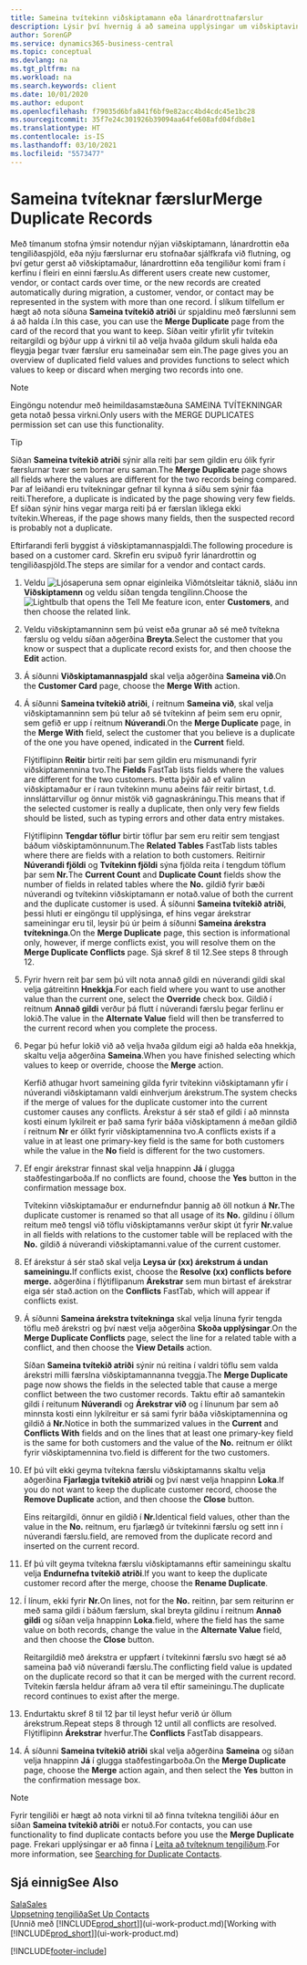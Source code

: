 ```yaml
---
title: Sameina tvítekinn viðskiptamann eða lánardrottnafærslur
description: Lýsir því hvernig á að sameina upplýsingar um viðskiptavini eða lánardrottna þegar einhverjir eru með tvíteknar birgðafærslur.
author: SorenGP
ms.service: dynamics365-business-central
ms.topic: conceptual
ms.devlang: na
ms.tgt_pltfrm: na
ms.workload: na
ms.search.keywords: client
ms.date: 10/01/2020
ms.author: edupont
ms.openlocfilehash: f79035d6bfa841f6bf9e82acc4bd4cdc45e1bc28
ms.sourcegitcommit: 35f7e24c301926b39094aa64fe608afd04fdb8e1
ms.translationtype: HT
ms.contentlocale: is-IS
ms.lasthandoff: 03/10/2021
ms.locfileid: "5573477"
---
```

# <a name="merge-duplicate-records"></a><span data-ttu-id="e6976-103">Sameina tvíteknar færslur</span><span class="sxs-lookup"><span data-stu-id="e6976-103">Merge Duplicate Records</span></span>
<span data-ttu-id="e6976-104">Með tímanum stofna ýmsir notendur nýjan viðskiptamann, lánardrottin eða tengiliðaspjöld, eða nýju færslurnar eru stofnaðar sjálfkrafa við flutning, og því getur gerst að viðskiptamaður, lánardrottinn eða tengiliður komi fram í kerfinu í fleiri en einni færslu.</span><span class="sxs-lookup"><span data-stu-id="e6976-104">As different users create new customer, vendor, or contact cards over time, or the new records are created automatically during migration, a customer, vendor, or contact may be represented in the system with more than one record.</span></span> <span data-ttu-id="e6976-105">Í slíkum tilfellum er hægt að nota síðuna **Sameina tvítekið atriði** úr spjaldinu með færslunni sem á að halda í.</span><span class="sxs-lookup"><span data-stu-id="e6976-105">In this case, you can use the **Merge Duplicate** page from the card of the record that you want to keep.</span></span> <span data-ttu-id="e6976-106">Síðan veitir yfirlit yfir tvítekin reitargildi og býður upp á virkni til að velja hvaða gildum skuli halda eða fleygja þegar tvær færslur eru sameinaðar sem ein.</span><span class="sxs-lookup"><span data-stu-id="e6976-106">The page gives you an overview of duplicated field values and provides functions to select which values to keep or discard when merging two records into one.</span></span>

> [!NOTE]
> <span data-ttu-id="e6976-107">Eingöngu notendur með heimildasamstæðuna SAMEINA TVÍTEKNINGAR geta notað þessa virkni.</span><span class="sxs-lookup"><span data-stu-id="e6976-107">Only users with the MERGE DUPLICATES permission set can use this functionality.</span></span>

> [!TIP]
> <span data-ttu-id="e6976-108">Síðan **Sameina tvítekið atriði** sýnir alla reiti þar sem gildin eru ólík fyrir færslurnar tvær sem bornar eru saman.</span><span class="sxs-lookup"><span data-stu-id="e6976-108">The **Merge Duplicate** page shows all fields where the values are different for the two records being compared.</span></span> <span data-ttu-id="e6976-109">Þar af leiðandi eru tvítekningar gefnar til kynna á síðu sem sýnir fáa reiti.</span><span class="sxs-lookup"><span data-stu-id="e6976-109">Therefore, a duplicate is indicated by the page showing very few fields.</span></span> <span data-ttu-id="e6976-110">Ef síðan sýnir hins vegar marga reiti þá er færslan líklega ekki tvítekin.</span><span class="sxs-lookup"><span data-stu-id="e6976-110">Whereas, if the page shows many fields, then the suspected record is probably not a duplicate.</span></span>

<span data-ttu-id="e6976-111">Eftirfarandi ferli byggist á viðskiptamannaspjaldi.</span><span class="sxs-lookup"><span data-stu-id="e6976-111">The following procedure is based on a customer card.</span></span> <span data-ttu-id="e6976-112">Skrefin eru svipuð fyrir lánardrottin og tengiliðaspjöld.</span><span class="sxs-lookup"><span data-stu-id="e6976-112">The steps are similar for a vendor  and contact cards.</span></span>

1. <span data-ttu-id="e6976-113">Veldu ![Ljósaperuna sem opnar eiginleika Viðmótsleitar](media/ui-search/search_small.png "Segðu mér hvað þú vilt gera") táknið, sláðu inn **Viðskiptamenn** og veldu síðan tengda tengilinn.</span><span class="sxs-lookup"><span data-stu-id="e6976-113">Choose the ![Lightbulb that opens the Tell Me feature](media/ui-search/search_small.png "Tell me what you want to do") icon, enter **Customers**, and then choose the related link.</span></span>
2. <span data-ttu-id="e6976-114">Veldu viðskiptamanninn sem þú veist eða grunar að sé með tvítekna færslu og veldu síðan aðgerðina **Breyta**.</span><span class="sxs-lookup"><span data-stu-id="e6976-114">Select the customer that you know or suspect that a duplicate record exists for, and then choose the **Edit** action.</span></span>
3. <span data-ttu-id="e6976-115">Á síðunni **Viðskiptamannaspjald** skal velja aðgerðina **Sameina við**.</span><span class="sxs-lookup"><span data-stu-id="e6976-115">On the **Customer Card** page, choose the **Merge With** action.</span></span>
4. <span data-ttu-id="e6976-116">Á síðunni **Sameina tvítekið atriði**, í reitnum **Sameina við**, skal velja viðskiptamanninn sem þú telur að sé tvítekinn af þeim sem eru opnir, sem gefið er upp í reitnum **Núverandi**.</span><span class="sxs-lookup"><span data-stu-id="e6976-116">On the **Merge Duplicate** page, in the **Merge With** field, select the customer that you believe is a duplicate of the one you have opened, indicated in the **Current** field.</span></span>

    <span data-ttu-id="e6976-117">Flýtiflipinn **Reitir** birtir reiti þar sem gildin eru mismunandi fyrir viðskiptamennina tvo.</span><span class="sxs-lookup"><span data-stu-id="e6976-117">The **Fields** FastTab lists fields where the values are different for the two customers.</span></span> <span data-ttu-id="e6976-118">Þetta þýðir að ef valinn viðskiptamaður er í raun tvítekinn munu aðeins fáir reitir birtast, t.d. innsláttarvillur og önnur mistök við gagnaskráningu.</span><span class="sxs-lookup"><span data-stu-id="e6976-118">This means that if the selected customer is really a duplicate, then only very few fields should be listed, such as typing errors and other data entry mistakes.</span></span>

    <span data-ttu-id="e6976-119">Flýtiflipinn **Tengdar töflur** birtir töflur þar sem eru reitir sem tengjast báðum viðskiptamönnunum.</span><span class="sxs-lookup"><span data-stu-id="e6976-119">The **Related Tables** FastTab lists tables where there are fields with a relation to both customers.</span></span> <span data-ttu-id="e6976-120">Reitirnir **Núverandi fjöldi** og **Tvítekinn fjöldi** sýna fjölda reita í tengdum töflum þar sem **Nr.**</span><span class="sxs-lookup"><span data-stu-id="e6976-120">The **Current Count** and **Duplicate Count** fields show the number of fields in related tables where the **No.**</span></span> <span data-ttu-id="e6976-121">gildið fyrir bæði núverandi og tvítekinn viðskiptamann er notað.</span><span class="sxs-lookup"><span data-stu-id="e6976-121">value of both the current and the duplicate customer is used.</span></span> <span data-ttu-id="e6976-122">Á síðunni **Sameina tvítekið atriði**, þessi hluti er eingöngu til upplýsinga, ef hins vegar árekstrar sameiningar eru til, leysir þú úr þeim á síðunni **Sameina árekstra tvítekninga**.</span><span class="sxs-lookup"><span data-stu-id="e6976-122">On the **Merge Duplicate** page, this section is informational only, however, if merge conflicts exist, you will resolve them on the **Merge Duplicate Conflicts** page.</span></span> <span data-ttu-id="e6976-123">Sjá skref 8 til 12.</span><span class="sxs-lookup"><span data-stu-id="e6976-123">See steps 8 through 12.</span></span>   

5. <span data-ttu-id="e6976-124">Fyrir hvern reit þar sem þú vilt nota annað gildi en núverandi gildi skal velja gátreitinn **Hnekkja**.</span><span class="sxs-lookup"><span data-stu-id="e6976-124">For each field where you want to use another value than the current one, select the **Override** check box.</span></span> <span data-ttu-id="e6976-125">Gildið í reitnum **Annað gildi** verður þá flutt í núverandi færslu þegar ferlinu er lokið.</span><span class="sxs-lookup"><span data-stu-id="e6976-125">The value in the **Alternate Value** field will then be transferred to the current record when you complete the process.</span></span>
6. <span data-ttu-id="e6976-126">Þegar þú hefur lokið við að velja hvaða gildum eigi að halda eða hnekkja, skaltu velja aðgerðina **Sameina**.</span><span class="sxs-lookup"><span data-stu-id="e6976-126">When you have finished selecting which values to keep or override, choose the **Merge** action.</span></span>

    <span data-ttu-id="e6976-127">Kerfið athugar hvort sameining gilda fyrir tvítekinn viðskiptamann yfir í núverandi viðskiptamann valdi einhverjum árekstrum.</span><span class="sxs-lookup"><span data-stu-id="e6976-127">The system checks if the merge of values for the duplicate customer into the current customer causes any conflicts.</span></span> <span data-ttu-id="e6976-128">Árekstur á sér stað ef gildi í að minnsta kosti einum lykilreit er það sama fyrir báða viðskiptamenn á meðan gildið í reitnum **Nr** er ólíkt fyrir viðskiptamennina tvo.</span><span class="sxs-lookup"><span data-stu-id="e6976-128">A conflicts exists if a value in at least one primary-key field is the same for both customers while the value in the **No** field is different for the two customers.</span></span>

7. <span data-ttu-id="e6976-129">Ef engir árekstrar finnast skal velja hnappinn **Já** í glugga staðfestingarboða.</span><span class="sxs-lookup"><span data-stu-id="e6976-129">If no conflicts are found, choose the **Yes** button in the confirmation message box.</span></span>

    <span data-ttu-id="e6976-130">Tvítekinn viðskiptamaður er endurnefndur þannig að öll notkun á **Nr.**</span><span class="sxs-lookup"><span data-stu-id="e6976-130">The duplicate customer is renamed so that all usage of its **No.**</span></span> <span data-ttu-id="e6976-131">gildinu í öllum reitum með tengsl við töflu viðskiptamanns verður skipt út fyrir **Nr.**</span><span class="sxs-lookup"><span data-stu-id="e6976-131">value in all fields with relations to the customer table will be replaced with the **No.**</span></span> <span data-ttu-id="e6976-132">gildið á núverandi viðskiptamanni.</span><span class="sxs-lookup"><span data-stu-id="e6976-132">value of the current customer.</span></span>
8. <span data-ttu-id="e6976-133">Ef árekstur á sér stað skal velja **Leysa úr (xx) árekstrum á undan sameiningu.**</span><span class="sxs-lookup"><span data-stu-id="e6976-133">If conflicts exist, choose the **Resolve (xx) conflicts before merge.**</span></span> <span data-ttu-id="e6976-134">aðgerðina í flýtiflipanum **Árekstrar** sem mun birtast ef árekstrar eiga sér stað.</span><span class="sxs-lookup"><span data-stu-id="e6976-134">action on the **Conflicts** FastTab, which will appear if conflicts exist.</span></span>
9. <span data-ttu-id="e6976-135">Á síðunni **Sameina árekstra tvítekninga** skal velja línuna fyrir tengda töflu með árekstri og því næst velja aðgerðina **Skoða upplýsingar**.</span><span class="sxs-lookup"><span data-stu-id="e6976-135">On the **Merge Duplicate Conflicts** page, select the line for a related table with a conflict, and then choose the **View Details** action.</span></span>

    <span data-ttu-id="e6976-136">Síðan **Sameina tvítekið atriði** sýnir nú reitina í valdri töflu sem valda árekstri milli færslna viðskiptamannanna tveggja.</span><span class="sxs-lookup"><span data-stu-id="e6976-136">The **Merge Duplicate** page now shows the fields in the selected table that cause a merge conflict between the two customer records.</span></span> <span data-ttu-id="e6976-137">Taktu eftir að samantekin gildi í reitunum **Núverandi** og **Árekstrar við** og í línunum þar sem að minnsta kosti einn lykilreitur er sá sami fyrir báða viðskiptamennina og gildið á **Nr.**</span><span class="sxs-lookup"><span data-stu-id="e6976-137">Notice in both the summarized values in the **Current** and **Conflicts With** fields and on the lines that at least one primary-key field is the same for both customers and the value of the **No.**</span></span> <span data-ttu-id="e6976-138">reitnum er ólíkt fyrir viðskiptamennina tvo.</span><span class="sxs-lookup"><span data-stu-id="e6976-138">field is different for the two customers.</span></span>   
10. <span data-ttu-id="e6976-139">Ef þú vilt ekki geyma tvítekna færslu viðskiptamanns skaltu velja aðgerðina **Fjarlægja tvítekið atriði** og því næst velja hnappinn **Loka**.</span><span class="sxs-lookup"><span data-stu-id="e6976-139">If you do not want to keep the duplicate customer record, choose the **Remove Duplicate** action, and then choose the **Close** button.</span></span>

    <span data-ttu-id="e6976-140">Eins reitargildi, önnur en gildið í **Nr.**</span><span class="sxs-lookup"><span data-stu-id="e6976-140">Identical field values, other than the value in the **No.**</span></span> <span data-ttu-id="e6976-141">reitnum, eru fjarlægð úr tvítekinni færslu og sett inn í núverandi færslu.</span><span class="sxs-lookup"><span data-stu-id="e6976-141">field, are removed from the duplicate record and inserted on the current record.</span></span>
11. <span data-ttu-id="e6976-142">Ef þú vilt geyma tvítekna færslu viðskiptamanns eftir sameiningu skaltu velja **Endurnefna tvítekið atriði**.</span><span class="sxs-lookup"><span data-stu-id="e6976-142">If you want to keep the duplicate customer record after the merge,  choose the **Rename Duplicate**.</span></span>
12. <span data-ttu-id="e6976-143">Í línum, ekki fyrir **Nr.**</span><span class="sxs-lookup"><span data-stu-id="e6976-143">On lines, not for the **No.**</span></span> <span data-ttu-id="e6976-144">reitinn, þar sem reiturinn er með sama gildi í báðum færslum, skal breyta gildinu í reitnum **Annað gildi** og síðan velja hnappinn **Loka**.</span><span class="sxs-lookup"><span data-stu-id="e6976-144">field, where the field has the same value on both records, change the value in the **Alternate Value** field, and then choose the **Close** button.</span></span>

    <span data-ttu-id="e6976-145">Reitargildið með árekstra er uppfært í tvítekinni færslu svo hægt sé að sameina það við núverandi færslu.</span><span class="sxs-lookup"><span data-stu-id="e6976-145">The conflicting field value is updated on the duplicate record so that it can be merged with the current record.</span></span> <span data-ttu-id="e6976-146">Tvítekin færsla heldur áfram að vera til eftir sameiningu.</span><span class="sxs-lookup"><span data-stu-id="e6976-146">The duplicate record continues to exist after the merge.</span></span>
13. <span data-ttu-id="e6976-147">Endurtaktu skref 8 til 12 þar til leyst hefur verið úr öllum árekstrum.</span><span class="sxs-lookup"><span data-stu-id="e6976-147">Repeat steps 8 through 12 until all conflicts are resolved.</span></span> <span data-ttu-id="e6976-148">Flýtiflipinn **Árekstrar** hverfur.</span><span class="sxs-lookup"><span data-stu-id="e6976-148">The **Conflicts** FastTab disappears.</span></span>
14. <span data-ttu-id="e6976-149">Á síðunni **Sameina tvítekið atriði** skal velja aðgerðina **Sameina** og síðan velja hnappinn **Já** í glugga staðfestingarboða.</span><span class="sxs-lookup"><span data-stu-id="e6976-149">On the **Merge Duplicate** page, choose the **Merge** action again, and then select the **Yes** button in the confirmation message box.</span></span>

> [!NOTE]
> <span data-ttu-id="e6976-150">Fyrir tengiliði er hægt að nota virkni til að finna tvítekna tengiliði áður en síðan **Sameina tvítekið atriði** er notuð.</span><span class="sxs-lookup"><span data-stu-id="e6976-150">For contacts, you can use functionality to find duplicate contacts before you use the **Merge Duplicate** page.</span></span> <span data-ttu-id="e6976-151">Frekari upplýsingar er að finna í [Leita að tvíteknum tengiliðum](marketing-setup-contacts.md#searching-for-duplicate-contacts).</span><span class="sxs-lookup"><span data-stu-id="e6976-151">For more information, see [Searching for Duplicate Contacts](marketing-setup-contacts.md#searching-for-duplicate-contacts).</span></span>

## <a name="see-also"></a><span data-ttu-id="e6976-152">Sjá einnig</span><span class="sxs-lookup"><span data-stu-id="e6976-152">See Also</span></span>
[<span data-ttu-id="e6976-153">Sala</span><span class="sxs-lookup"><span data-stu-id="e6976-153">Sales</span></span>](sales-manage-sales.md)  
[<span data-ttu-id="e6976-154">Uppsetning tengiliða</span><span class="sxs-lookup"><span data-stu-id="e6976-154">Set Up Contacts</span></span>](marketing-setup-contacts.md)  
<span data-ttu-id="e6976-155">[Unnið með [!INCLUDE[prod_short](includes/prod_short.md)]](ui-work-product.md)</span><span class="sxs-lookup"><span data-stu-id="e6976-155">[Working with [!INCLUDE[prod_short](includes/prod_short.md)]](ui-work-product.md)</span></span>


[!INCLUDE[footer-include](includes/footer-banner.md)]